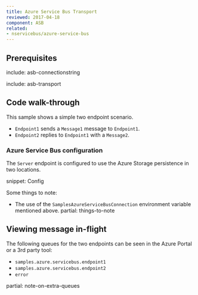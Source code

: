 ```yaml
---
title: Azure Service Bus Transport
reviewed: 2017-04-18
component: ASB
related:
- nservicebus/azure-service-bus
---
```



## Prerequisites

include: asb-connectionstring


include: asb-transport


## Code walk-through

This sample shows a simple two endpoint scenario.

 * `Endpoint1` sends a `Message1` message to `Endpoint1`.
 * `Endpoint2` replies to `Endpoint1` with a `Message2`.


### Azure Service Bus configuration

The `Server` endpoint is configured to use the Azure Storage persistence in two locations.

snippet: Config

Some things to note:

 * The use of the `SamplesAzureServiceBusConnection` environment variable mentioned above.
partial: things-to-note


## Viewing message in-flight

The following queues for the two endpoints can be seen in the Azure Portal or a 3rd party tool:

- `samples.azure.servicebus.endpoint1`
- `samples.azure.servicebus.endpoint2`
- `error`

partial: note-on-extra-queues